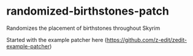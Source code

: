 # randomized-birthstones-patch
Randomizes the placement of birthstones throughout Skyrim

Started with the example patcher here (https://github.com/z-edit/zedit-example-patcher)
